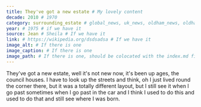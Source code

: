 ```yaml
---
title: They've got a new estate # My lovely content
decade: 2010 # 1970
category: surrounding_estate # global_news, uk_news, oldham_news, oldham_history, towers, surrounding_estate # Always exactly one category
year: # 1975 # if we have it
source: Jean # Sheila # If we have it
link: # https://wikipedia.org/dsdsadsa # If we have it
image_alt: # If there is one
image_caption: # If there is one
image_path: # If there is one, should be colocated with the index.md file in the folder
---
```


They've got a new estate, well it's not new now, it's been up ages, the council houses. I have to look up the streets and think, oh I just lived round the corner there, but it was a totally different layout, but I still see it when I go past sometimes when I go past in the car and I think I used to do this and used to do that and still see where I was born.
